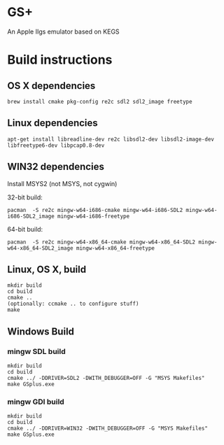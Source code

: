 # GS+ 

An Apple IIgs emulator based on KEGS

# Build instructions

## OS X dependencies
    brew install cmake pkg-config re2c sdl2 sdl2_image freetype

## Linux dependencies
    apt-get install libreadline-dev re2c libsdl2-dev libsdl2-image-dev libfreetype6-dev libpcap0.8-dev

## WIN32 dependencies
Install MSYS2 (not MSYS, not cygwin)

32-bit build:

    pacman  -S re2c mingw-w64-i686-cmake mingw-w64-i686-SDL2 mingw-w64-i686-SDL2_image mingw-w64-i686-freetype

64-bit build:

    pacman  -S re2c mingw-w64-x86_64-cmake mingw-w64-x86_64-SDL2 mingw-w64-x86_64-SDL2_image mingw-w64-x86_64-freetype


## Linux, OS X, build
    mkdir build
    cd build
    cmake ..
    (optionally: ccmake .. to configure stuff)
    make


## Windows Build

### mingw SDL build
    mkdir build
    cd build
    cmake ../ -DDRIVER=SDL2 -DWITH_DEBUGGER=OFF -G "MSYS Makefiles"
    make GSplus.exe
### mingw GDI build

    mkdir build
    cd build
    cmake ../ -DDRIVER=WIN32 -DWITH_DEBUGGER=OFF -G "MSYS Makefiles"
    make GSplus.exe
